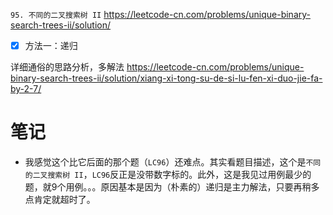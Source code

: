 
`95. 不同的二叉搜索树 II` https://leetcode-cn.com/problems/unique-binary-search-trees-ii/solution/
- [x] 方法一：递归

详细通俗的思路分析，多解法 https://leetcode-cn.com/problems/unique-binary-search-trees-ii/solution/xiang-xi-tong-su-de-si-lu-fen-xi-duo-jie-fa-by-2-7/

# 笔记

- 我感觉这个比它后面的那个题（`LC96`）还难点。其实看题目描述，这个是`不同的二叉搜索树 II`，`LC96`反正是没带数字标的。此外，这是我见过用例最少的题，就9个用例。。。原因基本是因为（朴素的）递归是主力解法，只要再稍多点肯定就超时了。
